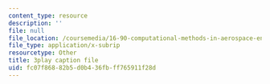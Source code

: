 ```yaml
---
content_type: resource
description: ''
file: null
file_location: /coursemedia/16-90-computational-methods-in-aerospace-engineering-spring-2014/fc07f86882b5d0b436fbff765911f28d_ZyoZukr_sUA.srt
file_type: application/x-subrip
resourcetype: Other
title: 3play caption file
uid: fc07f868-82b5-d0b4-36fb-ff765911f28d
---
```

